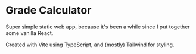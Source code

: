 # Grade Calculator

Super simple static web app, because it's been a while since I put together some vanilla React.

Created with Vite using TypeScript, and (mostly) Tailwind for styling.
